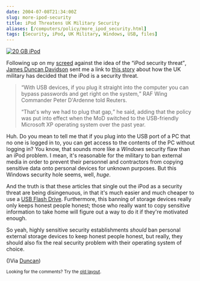 ```yaml
--- 
date: 2004-07-08T21:34:00Z
slug: more-ipod-security
title: iPod Threatens UK Military Security
aliases: [/computers/policy/more_ipod_security.html]
tags: [Security, iPod, UK Military, Windows, USB, files]
---
```


<a href="https://www.amazon.com/exec/obidos/ASIN/B0000CEORU/justatheory-20?creative=125581;camp=2321;link_code=as1" title="Buy an iPod from Amazon.com!"><img src="https://images-na.ssl-images-amazon.com/images/I/316NVDRJHAL.jpg" alt="20 GB iPod" class="right" /></a>

<p>Following up on my <a href="/computers/policy/ipod_security_threat.html" title="Gartner: iPod is a Security Threat">screed</a> against the idea of the <q>iPod security threat</q>, <a href="http://x180.net/" title="x180.net">James Duncan Davidson</a> sent me a link to <a href="http://www.cnn.com/2004/TECH/internet/07/13/britain.mod.reut/index.html" title="UK military: iPod is security risk" />this story</a> about how the UK military has decided that the iPod is a security threat.</p>

<blockquote>
  <p><q>With USB devices, if you plug it straight into the computer you can
  bypass passwords and get right on the system,</q> RAF Wing Commander Peter
  D'Ardenne told Reuters.</p>

  <p><q>That's why we had to plug that gap,</q> he said, adding that the
  policy was put into effect when the MoD switched to the USB-friendly
  Microsoft XP operating system over the past year.</p>
</blockquote>

<p>Huh. Do you mean to tell me that if you plug into the USB port of a PC that
no one is logged in to, you can get access to the contents of the PC without
logging in? You know, that sounds more like a <em>Windows</em> security flaw
than an iPod problem. I mean, it's reasonable for the military to ban external
media in order to prevent their personnel and contractors from copying
sensitive data onto personal devices for unknown purposes. But this Windows
security hole seems, well, <em>huge</em>.</p>

<p>And the truth is that these articles that single out the iPod as a security
threat are being disingenuous, in that it's much easier and much cheaper to use
a <a href="https://www.amazon.com/exec/obidos/ASIN/B0001F21IS/justatheory-20" title="Buy a USB Flash Drive from Amazon">USB Flash Drive</a>. Furthermore, this
banning of storage devices really only keeps honest people honest; those who
really want to copy sensitive information to take home will figure out a way to
do it if they're motivated enough.</p>

<p>So yeah, highly sensitive security establishments <em>should</em> ban personal
external storage devices to keep honest people honest, but really, they should
also fix the real security problem with their operating system of choice.</p>

<p>()Via <a href="http://x180.net/" title="x180.net">Duncan</a>)</p>

<p class="past"><small>Looking for the comments? Try the <a rel="nofollow" href="//past.justatheory.com/computers/policy/more_ipod_security.html">old layout</a>.</small></p>

